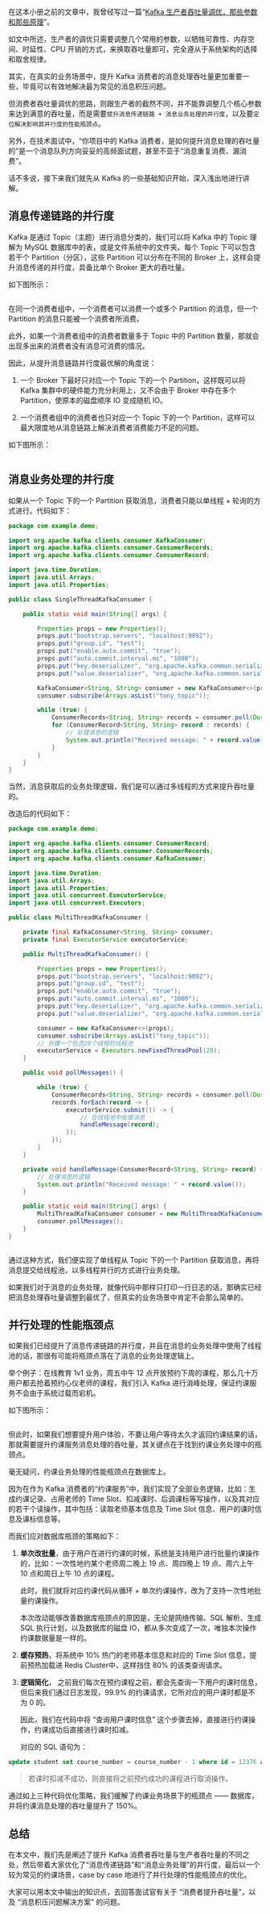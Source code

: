 在这本小册之前的文章中，我曾经写过一篇“[Kafka 生产者吞吐量调优，那些参数和那些原理](https://juejin.cn/book/7331654939661795339/section/7332670778309083155)”。

如文中所述，生产者的调优只需要调整几个常用的参数，以牺牲可靠性、内存空间、时延性、CPU 开销的方式，来换取吞吐量即可，完全遵从于系统架构的选择和取舍规律。

其实，在真实的业务场景中，提升 Kafka 消费者的消息处理吞吐量更加重要一些，毕竟可以有效地解决最为常见的消息积压问题。

但消费者吞吐量调优的思路，则跟生产者的截然不同，并不能靠调整几个核心参数来达到满意的吞吐量，而是需要`提升消息传递链路 + 消息业务处理的并行度`，以及要`定位解决影响其并行度的性能瓶颈点`。

另外，在技术面试中，“你项目中的 Kafka 消费者，是如何提升消息处理的吞吐量的”是一个消息队列方向妥妥的高频面试题，甚至不亚于“消息重复消费、漏消费”。

话不多说，接下来我们就先从 Kafka 的一些基础知识开始，深入浅出地进行讲解。



## 消息传递链路的并行度

Kafka 是通过 Topic（主题）进行消息分类的，我们可以将 Kafka 中的 Topic 理解为 MySQL 数据库中的表，或是文件系统中的文件夹。每个 Topic 下可以包含若干个 Partition（分区），这些 Partition 可以分布在不同的 Broker 上，这样会提升消息传递的并行度，具备比单个 Broker 更大的吞吐量。

如下图所示：

<p align=center><img src="https://p3-juejin.byteimg.com/tos-cn-i-k3u1fbpfcp/74d3988f38dd4c9f96cc7c3f365be43f~tplv-k3u1fbpfcp-jj-mark:0:0:0:0:q75.image#?w=682&h=416&s=43445&e=png&b=ffffff" alt=""  /></p>



在同一个消费者组中，一个消费者可以消费一个或多个 Partition 的消息，但一个 Partition 的消息只能被一个消费者所消费。

此外，如果一个消费者组中的消费者数量多于 Topic 中的 Partition 数量，那就会出现多出来的消费者没有消息可消费的情况。

因此，从提升消息链路并行度最优解的角度说：

1. 一个 Broker 下最好只对应一个 Topic 下的一个 Partition，这样既可以将 Kafka 集群中的硬件能力充分利用上，又不会由于 Broker 中存在多个 Partition，使原本的磁盘顺序 IO 变成随机 IO。

2. 一个消费者组中的消费者也只对应一个 Topic 下的一个 Partition，这样可以最大限度地从消息链路上解决消费者消费能力不足的问题。

如下图所示：

<p align=center><img src="https://p3-juejin.byteimg.com/tos-cn-i-k3u1fbpfcp/4533e75c99184807b1c0d20ef81aa6f1~tplv-k3u1fbpfcp-jj-mark:0:0:0:0:q75.image#?w=678&h=405&s=60721&e=png&b=ffffff" alt=""  /></p>




## 消息业务处理的并行度

如果从一个 Topic 下的一个 Partition 获取消息，消费者只能以单线程 + 轮询的方式进行。代码如下：

```java
package com.example.demo;

import org.apache.kafka.clients.consumer.KafkaConsumer;
import org.apache.kafka.clients.consumer.ConsumerRecords;
import org.apache.kafka.clients.consumer.ConsumerRecord;

import java.time.Duration;
import java.util.Arrays;
import java.util.Properties;

public class SingleThreadKafkaConsumer {

    public static void main(String[] args) {

        Properties props = new Properties();
        props.put("bootstrap.servers", "localhost:9092");
        props.put("group.id", "test");
        props.put("enable.auto.commit", "true");
        props.put("auto.commit.interval.ms", "1000");
        props.put("key.deserializer", "org.apache.kafka.common.serialization.StringDeserializer");
        props.put("value.deserializer", "org.apache.kafka.common.serialization.StringDeserializer");

        KafkaConsumer<String, String> consumer = new KafkaConsumer<>(props);
        consumer.subscribe(Arrays.asList("tony_topic"));

        while (true) {
            ConsumerRecords<String, String> records = consumer.poll(Duration.ofMillis(500));
            for (ConsumerRecord<String, String> record : records) {
                // 处理消息的逻辑
                System.out.println("Received message: " + record.value());
            }
        }
    }
}
```

  


当然，消息获取后的业务处理逻辑，我们是可以通过多线程的方式来提升吞吐量的。

改造后的代码如下：

```java
package com.example.demo;

import org.apache.kafka.clients.consumer.ConsumerRecord;
import org.apache.kafka.clients.consumer.ConsumerRecords;
import org.apache.kafka.clients.consumer.KafkaConsumer;

import java.time.Duration;
import java.util.Arrays;
import java.util.Properties;
import java.util.concurrent.ExecutorService;
import java.util.concurrent.Executors;

public class MultiThreadKafkaConsumer {

    private final KafkaConsumer<String, String> consumer;
    private final ExecutorService executorService;

    public MultiThreadKafkaConsumer() {

        Properties props = new Properties();
        props.put("bootstrap.servers", "localhost:9092");
        props.put("group.id", "test");
        props.put("enable.auto.commit", "true");
        props.put("auto.commit.interval.ms", "1000");
        props.put("key.deserializer", "org.apache.kafka.common.serialization.StringDeserializer");
        props.put("value.deserializer", "org.apache.kafka.common.serialization.StringDeserializer");

        consumer = new KafkaConsumer<>(props);
        consumer.subscribe(Arrays.asList("tony_topic"));
        // 创建一个包含20个线程的线程池
        executorService = Executors.newFixedThreadPool(20);
    }

    public void pollMessages() {

        while (true) {
            ConsumerRecords<String, String> records = consumer.poll(Duration.ofMillis(500));
            records.forEach(record -> {
                executorService.submit(() -> {
                    // 在线程池中处理消息
                    handleMessage(record);
                });
            });
        }
    }

    private void handleMessage(ConsumerRecord<String, String> record) {
        // 处理消息的逻辑
        System.out.println("Received message: " + record.value());
    }

    public static void main(String[] args) {
        MultiThreadKafkaConsumer consumer = new MultiThreadKafkaConsumer();
        consumer.pollMessages();
    }
}
```

  


<p align=center><img src="https://p3-juejin.byteimg.com/tos-cn-i-k3u1fbpfcp/394fd06fc2ad4c47be82baa32fa4d831~tplv-k3u1fbpfcp-jj-mark:0:0:0:0:q75.image#?w=703&h=397&s=65736&e=png&b=ffffff" alt=""  /></p>


通过这种方式，我们便实现了单线程从 Topic 下的一个 Partition 获取消息，再将消息提交给线程池，以多线程并行的方式进行业务处理。

如果我们对于消息的业务处理，就像代码中那样只打印一行日志的话，那确实已经把消息处理吞吐量调整到最优了，但真实的业务场景中肯定不会那么简单的。




## 并行处理的性能瓶颈点

如果我们已经提升了消息传递链路的并行度，并且在消息的业务处理中使用了线程池的话，那很有可能将瓶颈点落在了消息的业务处理逻辑上。

举个例子：在线教育 1v1 业务，周五中午 12 点开放预约下周的课程，那么几十万用户都去抢着预约心仪老师的课程，我们引入 Kafka 进行消峰处理，保证约课服务不会由于系统过载而宕机。

如下图所示：

<p align=center><img src="https://p3-juejin.byteimg.com/tos-cn-i-k3u1fbpfcp/eb1860c5d2584c1bb2c81cdce4184a86~tplv-k3u1fbpfcp-jj-mark:0:0:0:0:q75.image#?w=720&h=401&s=63944&e=png&b=fefefe" alt=""  /></p>



但此时，如果我们想要提升用户体验，不要让用户等待太久才返回约课结果的话，那就需要提升约课服务消息处理的吞吐量，其关键点在于找到约课业务处理中的瓶颈点。

毫无疑问，约课业务处理的性能瓶颈点在数据库上。

因为在作为 Kafka 消费者的“约课服务”中，我们实现了全部业务逻辑，比如：生成约课记录、占用老师的 Time Slot、扣减课时、后调课标等写操作，以及其对应的若干个读操作，其中包括：读取老师基本信息及 Time Slot 信息、用户的课时信息及课标信息等。

而我们应对数据库瓶颈的策略如下：

1. **单次改批量**，由于用户在进行约课的时候，系统是支持用户进行批量约课操作的，比如：一次性地约某个老师周二晚上 19 点、周四晚上 19 点、周六上午 10 点和周日上午 10 点的课程。

   此时，我们就将对应约课代码从循环 + 单次约课操作，改为了支持一次性地批量约课操作。

   本次改动能够改善数据库瓶颈点的原因是，无论是网络传输、SQL 解析、生成 SQL 执行计划，以及数据库的磁盘 IO，都从多次变成了一次，唯独本次操作约课数据量是一样的。

2. **缓存预热**，将系统中 10% 热门的老师基本信息和对应的 Time Slot 信息，提前预热加载进 Redis Cluster中，这样挡住 80% 的该类查询请求。

3. **逻辑简化**， 之前我们每次在预约课程之前，都会先查询一下用户的课时信息，但后来我们通过日志发现，99.9% 的约课请求，它所对应的用户课时都是不为 0 的。

    因此，我们在代码中将 “查询用户课时信息” 这个步骤去掉，直接进行约课操作，约课成功后直接进行课时扣减。

    对应的 SQL 语句为：

```SQL
update student set course_number = course_number - 1 where id = 12376 and course_number > 0
```

> 若课时扣减不成功，则直接将之前预约成功的课程进行取消操作。

通过如上三种代码优化策略，我们缓解了约课业务场景下的瓶颈点 —— 数据库，并将约课消息处理的吞吐量提升了 150%。



## 总结

在本文中，我们先是阐述了提升 Kafka 消费者吞吐量与生产者吞吐量的不同之处，然后带着大家优化了“消息传递链路”和“消息业务处理”的并行度，最后以一个较为常见的约课场景，case by case 地进行了并行处理的性能瓶颈点的优化。

大家可以用本文中输出的知识点，去回答面试官有关于 “消费者提升吞吐量”，以及 “消息积压问题解决方案” 的问题。